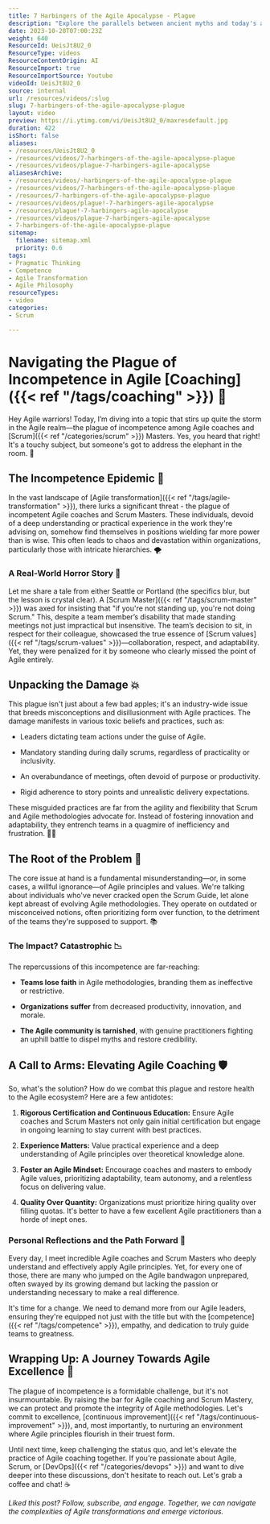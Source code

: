 ```yaml
---
title: 7 Harbingers of the Agile Apocalypse - Plague
description: "Explore the parallels between ancient myths and today's agile challenges as Martin tackles the plague of incompetent coaches. Join the journey! \U0001F32C️\U0001F412"
date: 2023-10-20T07:00:23Z
weight: 640
ResourceId: UeisJt8U2_0
ResourceType: videos
ResourceContentOrigin: AI
ResourceImport: true
ResourceImportSource: Youtube
videoId: UeisJt8U2_0
source: internal
url: /resources/videos/:slug
slug: 7-harbingers-of-the-agile-apocalypse-plague
layout: video
preview: https://i.ytimg.com/vi/UeisJt8U2_0/maxresdefault.jpg
duration: 422
isShort: false
aliases:
- /resources/UeisJt8U2_0
- /resources/videos/7-harbingers-of-the-agile-apocalypse-plague
- /resources/videos/plague-7-harbingers-agile-apocalypse
aliasesArchive:
- /resources/videos/-harbingers-of-the-agile-apocalypse-plague
- /resources/videos/7-harbingers-of-the-agile-apocalypse-plague
- /resources/7-harbingers-of-the-agile-apocalypse-plague
- /resources/videos/plague!-7-harbingers-agile-apocalypse
- /resources/plague!-7-harbingers-agile-apocalypse
- /resources/videos/plague-7-harbingers-agile-apocalypse
- 7-harbingers-of-the-agile-apocalypse-plague
sitemap:
  filename: sitemap.xml
  priority: 0.6
tags:
- Pragmatic Thinking
- Competence
- Agile Transformation
- Agile Philosophy
resourceTypes:
- video
categories:
- Scrum

---
```

# Navigating the Plague of Incompetence in Agile [Coaching]({{< ref "/tags/coaching" >}}) 🚧

Hey Agile warriors! Today, I’m diving into a topic that stirs up quite the storm in the Agile realm—the plague of incompetence among Agile coaches and [Scrum]({{< ref "/categories/scrum" >}}) Masters. Yes, you heard that right! It's a touchy subject, but someone's got to address the elephant in the room. 🐘

## The Incompetence Epidemic 🦠

In the vast landscape of [Agile transformation]({{< ref "/tags/agile-transformation" >}}), there lurks a significant threat - the plague of incompetent Agile coaches and Scrum Masters. These individuals, devoid of a deep understanding or practical experience in the work they're advising on, somehow find themselves in positions wielding far more power than is wise. This often leads to chaos and devastation within organizations, particularly those with intricate hierarchies. 🌪️

### A Real-World Horror Story 📍

Let me share a tale from either Seattle or Portland (the specifics blur, but the lesson is crystal clear). A [Scrum Master]({{< ref "/tags/scrum-master" >}}) was axed for insisting that "if you're not standing up, you're not doing Scrum." This, despite a team member’s disability that made standing meetings not just impractical but insensitive. The team’s decision to sit, in respect for their colleague, showcased the true essence of [Scrum values]({{< ref "/tags/scrum-values" >}})—collaboration, respect, and adaptability. Yet, they were penalized for it by someone who clearly missed the point of Agile entirely.

## Unpacking the Damage 💥

This plague isn't just about a few bad apples; it's an industry-wide issue that breeds misconceptions and disillusionment with Agile practices. The damage manifests in various toxic beliefs and practices, such as:

- Leaders dictating team actions under the guise of Agile.

- Mandatory standing during daily scrums, regardless of practicality or inclusivity.

- An overabundance of meetings, often devoid of purpose or productivity.

- Rigid adherence to story points and unrealistic delivery expectations.

These misguided practices are far from the agility and flexibility that Scrum and Agile methodologies advocate for. Instead of fostering innovation and adaptability, they entrench teams in a quagmire of inefficiency and frustration. 🤦‍♂️

## The Root of the Problem 🌱

The core issue at hand is a fundamental misunderstanding—or, in some cases, a willful ignorance—of Agile principles and values. We're talking about individuals who've never cracked open the Scrum Guide, let alone kept abreast of evolving Agile methodologies. They operate on outdated or misconceived notions, often prioritizing form over function, to the detriment of the teams they're supposed to support. 📚

### The Impact? Catastrophic 📉

The repercussions of this incompetence are far-reaching:

- **Teams lose faith** in Agile methodologies, branding them as ineffective or restrictive.

- **Organizations suffer** from decreased productivity, innovation, and morale.

- **The Agile community is tarnished**, with genuine practitioners fighting an uphill battle to dispel myths and restore credibility.

## A Call to Arms: Elevating Agile Coaching 🛡️

So, what's the solution? How do we combat this plague and restore health to the Agile ecosystem? Here are a few antidotes:

1. **Rigorous Certification and Continuous Education:** Ensure Agile coaches and Scrum Masters not only gain initial certification but engage in ongoing learning to stay current with best practices.

2. **Experience Matters:** Value practical experience and a deep understanding of Agile principles over theoretical knowledge alone.

3. **Foster an Agile Mindset:** Encourage coaches and masters to embody Agile values, prioritizing adaptability, team autonomy, and a relentless focus on delivering value.

4. **Quality Over Quantity:** Organizations must prioritize hiring quality over filling quotas. It's better to have a few excellent Agile practitioners than a horde of inept ones.

### Personal Reflections and the Path Forward 🚀

Every day, I meet incredible Agile coaches and Scrum Masters who deeply understand and effectively apply Agile principles. Yet, for every one of those, there are many who jumped on the Agile bandwagon unprepared, often swayed by its growing demand but lacking the passion or understanding necessary to make a real difference.

It's time for a change. We need to demand more from our Agile leaders, ensuring they're equipped not just with the title but with the [competence]({{< ref "/tags/competence" >}}), empathy, and dedication to truly guide teams to greatness.

## Wrapping Up: A Journey Towards Agile Excellence 🌟

The plague of incompetence is a formidable challenge, but it's not insurmountable. By raising the bar for Agile coaching and Scrum Mastery, we can protect and promote the integrity of Agile methodologies. Let's commit to excellence, [continuous improvement]({{< ref "/tags/continuous-improvement" >}}), and, most importantly, to nurturing an environment where Agile principles flourish in their truest form.

Until next time, keep challenging the status quo, and let's elevate the practice of Agile coaching together. If you're passionate about Agile, Scrum, or [DevOps]({{< ref "/categories/devops" >}}) and want to dive deeper into these discussions, don't hesitate to reach out. Let's grab a coffee and chat! ☕

_Liked this post? Follow, subscribe, and engage. Together, we can navigate the complexities of Agile transformations and emerge victorious._
